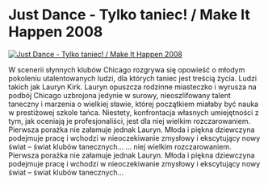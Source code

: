 Just Dance - Tylko taniec! / Make It Happen 2008 
=============
[![Just Dance - Tylko taniec! / Make It Happen 2008 ](http://vidos.pl/images/player.gif)](http://vidos.pl/just-dance-tylko-taniec-make-it-happen-2008)

 W scenerii słynnych klubów Chicago rozgrywa się opowieść o młodym pokoleniu utalentowanych ludzi, dla których taniec jest treścią życia. Ludzi takich jak Lauryn Kirk. Lauryn opuszcza rodzinne miasteczko i wyrusza na podbój Chicago uzbrojona jedynie w surowy, nieoszlifowany talent taneczny i marzenia o wielkiej sławie, której początkiem miałaby być nauka w prestiżowej szkole tańca. Niestety, konfrontacja własnych umiejętności z tym, jak oceniają je profesjonaliści, jest dla niej wielkim rozczarowaniem. Pierwsza porażka nie załamuje jednak Lauryn. Młoda i piękna dziewczyna podejmuje pracę i wchodzi w nieoczekiwanie zmysłowy i ekscytujący nowy świat – świat klubów tanecznych…  ... niej wielkim rozczarowaniem. Pierwsza porażka nie załamuje jednak Lauryn. Młoda i piękna dziewczyna podejmuje pracę i wchodzi w nieoczekiwanie zmysłowy i ekscytujący nowy świat – świat klubów tanecznych…
